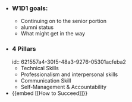 - ### W1D1 goals:
	- Continuing on to the senior portion
	- alumni status
	- What might get in the way
- ### 4 Pillars
  id:: 621557a4-30f5-48a3-9276-05301acfeba2
	- Technical Skills
	- Professionalism and interpersonal skills
	- Communication Skill
	- Self-Management & Accountability
- {{embed [[How to Succeed]]}}